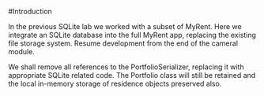 #Introduction

In the previous SQLite lab we worked with a subset of MyRent. Here we integrate an SQLite database into the full MyRent app, replacing the existing file storage system. Resume development from the end of the cameral module.

We shall remove all references to the PortfolioSerializer, replacing it with appropriate SQLite related code. The Portfolio class will still be retained and the local in-memory storage of residence objects preserved also.



